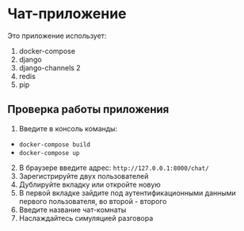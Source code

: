 # Чат-приложение 
Это приложение использует:
  1. docker-compose
  1. django
  1. django-channels 2
  1. redis
  1. pip
 
## Проверка работы приложения

1. Введите в консоль команды:
  - `docker-compose build`
  - `docker-compose up` 
2. В браузере введите адрес: `http://127.0.0.1:8000/chat/`
1. Зарегистрируйте двух пользователей
1. Дублируйте вкладку или откройте новую
1. В первой вкладке зайдите под аутентификационными данными первого пользователя, во второй - второго
1. Введите название чат-комнаты
1. Наслаждайтесь симуляцией разговора 

